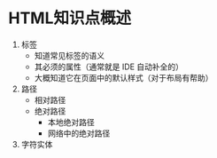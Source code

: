 # HTML知识点概述

1. 标签
   - 知道常见标签的语义
   - 其必须的属性（通常就是 IDE 自动补全的）
   - 大概知道它在页面中的默认样式（对于布局有帮助）
2. 路径
   - 相对路径
   - 绝对路径
     - 本地绝对路径
     - 网络中的绝对路径
3. 字符实体